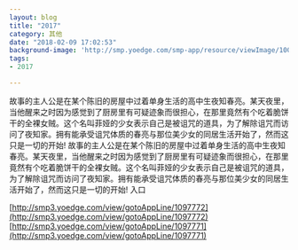```yaml
---
layout: blog
title: "2017"
category: 其他
date: "2018-02-09 17:02:53"
background-image: 'http://smp.yoedge.com/smp-app/resource/viewImage/1003301appline.png'
tags:
- 2017

---
```

故事的主人公是在某个陈旧的房屋中过着单身生活的高中生夜知春亮。某天夜里，当他醒来之时因为感觉到了厨房里有可疑迹象而很担心，在那里竟然有个吃着脆饼干的全裸女贼。这个名叫菲娅的少女表示自己是被诅咒的道具，为了解除诅咒而访问了夜知家。拥有能承受诅咒体质的春亮与那位美少女的同居生活开始了，然而这只是一切的开始!
故事的主人公是在某个陈旧的房屋中过着单身生活的高中生夜知春亮。某天夜里，当他醒来之时因为感觉到了厨房里有可疑迹象而很担心，在那里竟然有个吃着脆饼干的全裸女贼。这个名叫菲娅的少女表示自己是被诅咒的道具，为了解除诅咒而访问了夜知家。拥有能承受诅咒体质的春亮与那位美少女的同居生活开始了，然而这只是一切的开始!
入口

[http://smp3.yoedge.com/view/gotoAppLine/1097772](http://smp3.yoedge.com/view/gotoAppLine/1097772)
[http://smp3.yoedge.com/view/gotoAppLine/1097771](http://smp3.yoedge.com/view/gotoAppLine/1097771)

        
